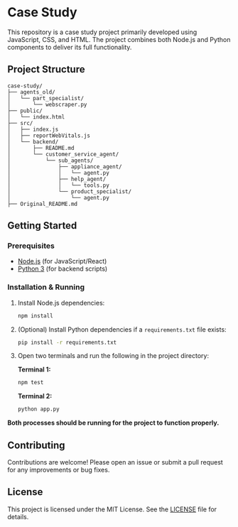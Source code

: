 # Case Study

This repository is a case study project primarily developed using JavaScript, CSS, and HTML. The project combines both Node.js and Python components to deliver its full functionality.

## Project Structure

```
case-study/
├── agents_old/
│   └── part_specialist/
│       └── webscraper.py
├── public/
│   └── index.html
├── src/
│   ├── index.js
│   ├── reportWebVitals.js
│   └── backend/
│       ├── README.md
│       └── customer_service_agent/
│           └── sub_agents/
│               ├── appliance_agent/
│               │   └── agent.py
│               ├── help_agent/
│               │   └── tools.py
│               └── product_specialist/
│                   └── agent.py
├── Original_README.md
```

## Getting Started

### Prerequisites

- [Node.js](https://nodejs.org/) (for JavaScript/React)
- [Python 3](https://www.python.org/) (for backend scripts)

### Installation & Running

1. Install Node.js dependencies:
   ```bash
   npm install
   ```

2. (Optional) Install Python dependencies if a `requirements.txt` file exists:
   ```bash
   pip install -r requirements.txt
   ```

3. Open two terminals and run the following in the project directory:

   **Terminal 1:**
   ```bash
   npm test
   ```

   **Terminal 2:**
   ```bash
   python app.py
   ```

**Both processes should be running for the project to function properly.**

## Contributing

Contributions are welcome! Please open an issue or submit a pull request for any improvements or bug fixes.

## License

This project is licensed under the MIT License. See the [LICENSE](LICENSE) file for details.